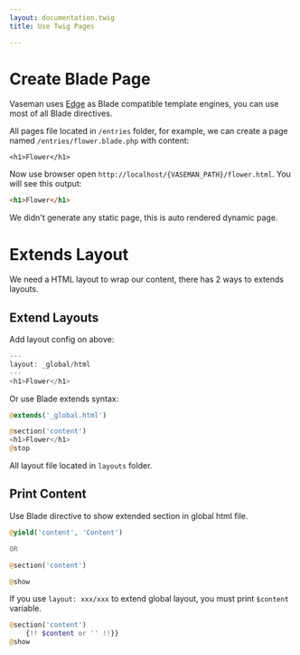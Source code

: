 ```yaml
---
layout: documentation.twig
title: Use Twig Pages

---
```


# Create Blade Page

Vaseman uses [Edge](https://github.com/ventoviro/windwalker-edge) as Blade compatible template engines, you can use most of all Blade directives.

All pages file located in `/entries` folder, for example, we can create a page named `/entries/flower.blade.php` with content:

``` twig
<h1>Flower</h1>
```

Now use browser open `http://localhost/{VASEMAN_PATH}/flower.html`. You will see this output:

``` html
<h1>Flower</h1>
```

We didn't generate any static page, this is auto rendered dynamic page.

# Extends Layout

We need a HTML layout to wrap our content, there has 2 ways to extends layouts.

## Extend Layouts

Add layout config on above:

```php
---
layout: _global/html
---
<h1>Flower</h1>
```

Or use Blade extends syntax:

```php
@extends('_global.html')

@section('content')
<h1>Flower</h1>
@stop
```

All layout file located in `layouts` folder.

## Print Content

Use Blade directive to show extended section in global html file.

```php
@yield('content', 'Content')

OR

@section('content')

@show
```

If you use `layout: xxx/xxx` to extend global layout, you must print `$content` variable.

```php
@section('content')
    {!! $content or '' !!}}
@show
```
